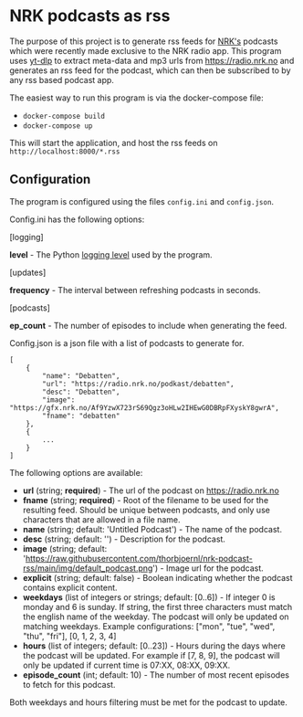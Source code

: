 # NRK podcasts as rss

The purpose of this project is to generate rss feeds for [NRK's](https://nrk.no)
podcasts which were recently made exclusive to the NRK radio app. This program
uses [yt-dlp](https://github.com/yt-dlp/yt-dlp) to extract meta-data and mp3
urls from https://radio.nrk.no and generates an rss feed for the podcast, which
can then be subscribed to by any rss based podcast app.

The easiest way to run this program is via the docker-compose file:

- `docker-compose build`
- `docker-compose up`

This will start the application, and host the rss feeds on
`http://localhost:8000/*.rss`

## Configuration

The program is configured using the files `config.ini` and `config.json`.

Config.ini has the following options:

[logging]

**level** - The Python [logging level](https://docs.python.org/3/library/logging.html#logging-levels)
used by the program.

[updates]

**frequency** - The interval between refreshing podcasts in seconds.

[podcasts]

**ep_count** - The number of episodes to include when generating the feed.

Config.json is a json file with a list of podcasts to generate for.

```
[
    {
        "name": "Debatten",
        "url": "https://radio.nrk.no/podkast/debatten",
        "desc": "Debatten",
        "image": "https://gfx.nrk.no/Af9YzwX723rS69Qgz3oHLw2IHEwG0DBRpFXyskY8gwrA",
        "fname": "debatten"
    },
    {
        ...
    }
]
```

The following options are available:

- **url** (string; **required**) - The url of the podcast on https://radio.nrk.no
- **fname** (string; **required**) - Root of the filename to be used for the resulting feed. Should be unique between podcasts, and only use characters that are allowed in a file name.
- **name** (string; default: 'Untitled Podcast') - The name of the podcast.
- **desc** (string; default: '') - Description for the podcast.
- **image** (string; default: 'https://raw.githubusercontent.com/thorbjoernl/nrk-podcast-rss/main/img/default_podcast.png') - Image url for the podcast.
- **explicit** (string; default: false) - Boolean indicating whether the podcast contains explicit content.
- **weekdays** (list of integers or strings; default: [0..6]) - If integer 0 is monday and 6 is sunday. If string, the first three characters must match the english name of the weekday. The podcast will only be updated on matching weekdays. Example configurations: ["mon", "tue", "wed", "thu", "fri"], [0, 1, 2, 3, 4]
- **hours** (list of integers; default: [0..23]) - Hours during the days where the podcast will be updated. For example if [7, 8, 9], the podcast will only be updated if current time is 07:XX, 08:XX, 09:XX.
- **episode_count** (int; default: 10) - The number of most recent episodes to fetch for this podcast.

Both weekdays and hours filtering must be met for the podcast to update.
